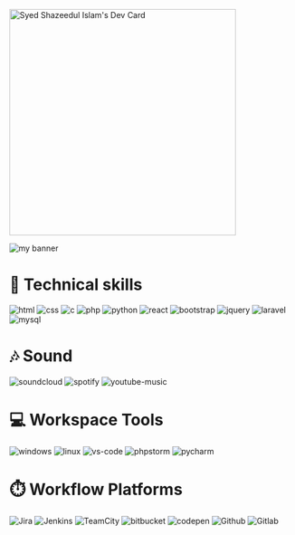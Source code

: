 <a href="https://app.daily.dev/shazeedul"><img src="https://api.daily.dev/devcards/67bd804901ab43aabd0fcd77a784f526.png?r=t7x" width="400" alt="Syed Shazeedul Islam's Dev Card"/></a>
<p align=”center”>
<img src="https://user-images.githubusercontent.com/85868041/222903830-fef1f609-ce01-4108-8600-5a7508f0bcee.png" alt="my banner">
</p>

<h1>💼 Technical skills</h1>
<p>
  <img alt="html" src="https://img.shields.io/badge/HTML-239120?style=for-the-badge&logo=html5&logoColor=white"/>
  <img alt="css" src="https://img.shields.io/badge/CSS-239120?&style=for-the-badge&logo=css3&logoColor=white"/>
  <img alt="c" src="https://img.shields.io/badge/C-00599C?style=for-the-badge&logo=c&logoColor=white"/>
  <img alt="php" src="https://img.shields.io/badge/PHP-777BB4?style=for-the-badge&logo=php&logoColor=white"/>
  <img alt="python" src="https://img.shields.io/badge/Python-3776AB?style=for-the-badge&logo=python&logoColor=white"/>
  <img alt="react" src="https://img.shields.io/badge/React-20232A?style=for-the-badge&logo=react&logoColor=61DAFB"/>
  <img alt="bootstrap" src="https://img.shields.io/badge/Bootstrap-563D7C?style=for-the-badge&logo=bootstrap&logoColor=white"/>
  <img alt="jquery" src="https://img.shields.io/badge/jQuery-0769AD?style=for-the-badge&logo=jquery&logoColor=white"/>
  <img alt="laravel" src="https://img.shields.io/badge/Laravel-FF2D20?style=for-the-badge&logo=laravel&logoColor=white"/>
  <img alt="mysql" src="https://img.shields.io/badge/MySQL-00000F?style=for-the-badge&logo=mysql&logoColor=white"/>
<p/>

<h1>🎶 Sound</h1>
<p>
  <img alt="soundcloud" src="https://img.shields.io/badge/SoundCloud-FF3300?style=for-the-badge&logo=soundcloud&logoColor=white"/>
  <img alt="spotify" src="https://img.shields.io/badge/Spotify-1ED760?&style=for-the-badge&logo=spotify&logoColor=white"/>
  <img alt="youtube-music" src="https://img.shields.io/badge/YouTube_Music-FF0000?style=for-the-badge&logo=youtube-music&logoColor=white"/>
</p>


<h1>💻 Workspace Tools</h1>
<p>
  <img alt="windows" src="https://img.shields.io/badge/Windows-0078D6?style=for-the-badge&logo=windows&logoColor=white"/>
  <img alt="linux" src="https://img.shields.io/badge/Linux-FCC624?style=for-the-badge&logo=linux&logoColor=black"/>
  <img alt="vs-code" src="https://img.shields.io/badge/Visual_Studio_Code-0078D4?style=for-the-badge&logo=visual%20studio%20code&logoColor=white"/>
  <img alt="phpstorm" src="http://img.shields.io/badge/-PHPStorm-181717?style=for-the-badge&logo=phpstorm&logoColor=white"/>
  <img alt="pycharm" src="https://img.shields.io/badge/PyCharm-000000.svg?&style=for-the-badge&logo=PyCharm&logoColor=white"/>
</p>

<h1>⏱️ Workflow Platforms</h1>
<p>
  <img alt="Jira" src="https://img.shields.io/badge/Jira-0052CC?style=for-the-badge&logo=Jira&logoColor=white"/>
  <img alt="Jenkins" src="https://img.shields.io/badge/Jenkins-D24939?style=for-the-badge&logo=Jenkins&logoColor=white"/>
  <img alt="TeamCity" src="https://img.shields.io/badge/TeamCity-000000?style=for-the-badge&logo=TeamCity&logoColor=white"/>
  <img alt="bitbucket" src="https://img.shields.io/badge/Bitbucket-0747a6?style=for-the-badge&logo=bitbucket&logoColor=white"/>
  <img alt="codepen" src="https://img.shields.io/badge/Codepen-000000?style=for-the-badge&logo=codepen&logoColor=white"/>
  <img alt="Github" src="https://img.shields.io/badge/GitHub-100000?style=for-the-badge&logo=github&logoColor=white"/>
  <img alt="Gitlab" src="https://img.shields.io/badge/GitLab-330F63?style=for-the-badge&logo=gitlab&logoColor=white"/>
</p>

<!--
**Shazeedul/Shazeedul** is a ✨ _special_ ✨ repository because its `README.md` (this file) appears on your GitHub profile.

Here are some ideas to get you started:

- 🔭 I’m currently working on ...
- 🌱 I’m currently learning ...
- 👯 I’m looking to collaborate on ...
- 🤔 I’m looking for help with ...
- 💬 Ask me about ...
- 📫 How to reach me: ...
- 😄 Pronouns: ...
- ⚡ Fun fact: ...
-->
